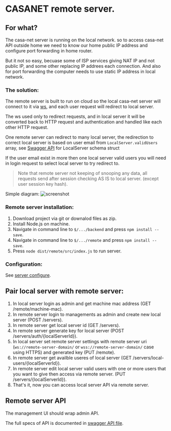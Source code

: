 # CASANET remote server.

## For what?
The casa-net server is running on the local network. 
so to access casa-net API outside home we need to know our home public IP address and configure port forwarding in home router.

But it not so easy, becuase some of ISP services giving NAT IP and not public IP, and some other replacing IP addrees each connection.
And also for port forwarding the computer needs to use static IP address in local network.

### The solution:
The remote server is built to run on cloud so the local casa-net server will connect to it via [ws](https://www.w3.org/TR/websockets/),
and each user request will redirect to local server.

The ws used only to redirect requests,
and in local server it will be converted back to HTTP request and authentication and handled like each other HTTP request.

One remote server can redirect to many local server,
the redirection to correct local server is based on user email from `LocalServer.validUsers` array, 
see [Swagger API](./swagger.yaml) for LocalServer schema struct

If the user email exist in more then one local server valid users you will need in login request to select local server to try redirect to.

> Note that remote server not keeping of snooping any data, 
all requests send after session checking AS IS to local server. (except user session key hash).

Simple diagram:
![screenshot](https://user-images.githubusercontent.com/28386247/53689809-aa062a00-3d66-11e9-9c8c-84a175f11540.png)

### Remote server installation:
1. Download project via git or downalod files as zip.
1. Install Node.js on machine.
1. Navigate in command line to `$/.../backend` and press `npm install --save`.
1. Navigate in command line to `$/.../remote` and press `npm install --save`.
1. Press `node dist/remote/src/index.js` to run server.

### Configuration:
See [server configure](../backend/README.md#configure-server).

## Pair local server with remote server:
1) In local server login as admin and get machine mac address (GET /remote/machine-mac). 
1) In remote server login to managements as admin and create new local server (POST /servers).
1) In remote server get local server id (GET /servers).
1) In remote server generate key for local server (POST /servers/auth/{localServerId}).
1) In local server set remote server settings with remote server uri (`ws://remote-server-domain/` or `wss://remote-server-domain/` case using HTTPS)
and generated key (PUT /remote).
1) In remote server get availble useres of local server (GET /servers/local-users/{localServerId}).
1) In remote server edit local server valid users with one or more users that you want to give then access via remote server. (PUT /servers/{localServerId}).
1) That's it, now you can access local server API via remote server.

## Remote server API
The management UI should wrap admin API. 

The full specs of API is documented in [swagger API file](./swagger.yaml).
